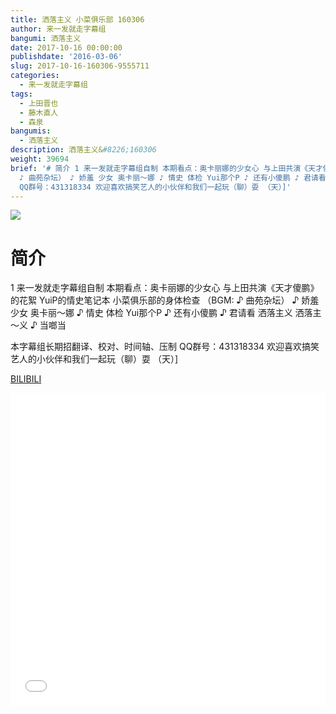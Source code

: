 ```yaml
---
title: 洒落主义 小菜俱乐部 160306
author: 来一发就走字幕组
bangumi: 洒落主义
date: 2017-10-16 00:00:00
publishdate: '2016-03-06'
slug: 2017-10-16-160306-9555711
categories:
  - 来一发就走字幕组
tags:
  - 上田晋也
  - 藤木直人
  - 森泉
bangumis:
  - 洒落主义
description: 洒落主义&#8226;160306
weight: 39694
brief: '# 简介 1 来一发就走字幕组自制 本期看点：奥卡丽娜的少女心 与上田共演《天才傻鹏》的花絮 YuiP的情史笔记本 小菜俱乐部的身体检查 （BGM:
  ♪ 曲苑杂坛） ♪ 娇羞 少女 奥卡丽～娜 ♪ 情史 体检 Yui那个P ♪ 还有小傻鹏 ♪ 君请看 洒落主义 洒落主～义 ♪ 当啷当 本字幕组长期招翻译、校对、时间轴、压制
  QQ群号：431318334 欢迎喜欢搞笑艺人的小伙伴和我们一起玩（聊）耍 （天）]'
---
```


![](https://i.imgur.com/46pYkRI.jpg)

# 简介  
1
来一发就走字幕组自制
本期看点：奥卡丽娜的少女心 与上田共演《天才傻鹏》的花絮 YuiP的情史笔记本 小菜俱乐部的身体检查
（BGM: ♪ 曲苑杂坛）
♪ 娇羞 少女 奥卡丽～娜 
♪ 情史 体检 Yui那个P 
♪ 还有小傻鹏 
♪ 君请看 洒落主义 洒落主～义 
♪ 当啷当

本字幕组长期招翻译、校对、时间轴、压制   QQ群号：431318334 欢迎喜欢搞笑艺人的小伙伴和我们一起玩（聊）耍 （天）]

  [BILIBILI](https://www.bilibili.com/video/av9555711/)


<div class="vcontainer">  <iframe class='video' src="//www.bilibili.com/blackboard/player.html?aid=9555711" width="100%" height="500" frameborder="0" allowfullscreen="allowfullscreen"></iframe></div>
